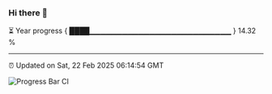 ### Hi there 👋

⏳ Year progress { ████▁▁▁▁▁▁▁▁▁▁▁▁▁▁▁▁▁▁▁▁▁▁▁▁▁▁ } 14.32 %

---

⏰ Updated on Sat, 22 Feb 2025 06:14:54 GMT

![Progress Bar CI](https://github.com/code-lakshay/GitHub-Actions-Demo/workflows/Progress%20Bar%20CI/badge.svg)
